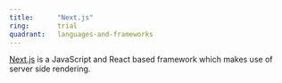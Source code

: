 ```yaml
---
title:      "Next.js"
ring:       trial
quadrant:   languages-and-frameworks
---
```


[Next.js](https://nextjs.org/) is a JavaScript and React based framework which makes use of server side rendering.
